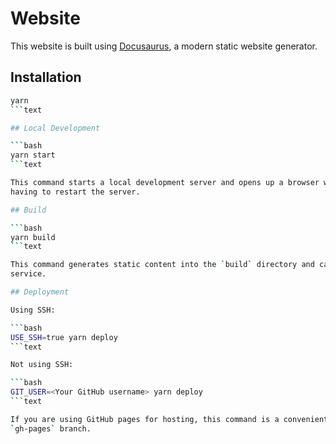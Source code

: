 # Website

This website is built using [Docusaurus](https://docusaurus.io/), a modern static website generator.

## Installation

```bash
yarn
```text

## Local Development

```bash
yarn start
```text

This command starts a local development server and opens up a browser window. Most changes are reflected live without
having to restart the server.

## Build

```bash
yarn build
```text

This command generates static content into the `build` directory and can be served using any static contents hosting
service.

## Deployment

Using SSH:

```bash
USE_SSH=true yarn deploy
```text

Not using SSH:

```bash
GIT_USER=<Your GitHub username> yarn deploy
```text

If you are using GitHub pages for hosting, this command is a convenient way to build the website and push to the
`gh-pages` branch.
